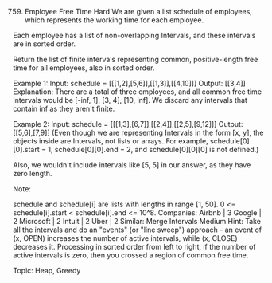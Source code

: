 759. Employee Free Time
Hard
We are given a list schedule of employees, which represents the working time for each employee.

Each employee has a list of non-overlapping Intervals, and these intervals are in sorted order.

Return the list of finite intervals representing common, positive-length free time for all employees, also in sorted order.

Example 1:
Input: schedule = [[[1,2],[5,6]],[[1,3]],[[4,10]]]
Output: [[3,4]]
Explanation:
There are a total of three employees, and all common
free time intervals would be [-inf, 1], [3, 4], [10, inf].
We discard any intervals that contain inf as they aren't finite.

Example 2:
Input: schedule = [[[1,3],[6,7]],[[2,4]],[[2,5],[9,12]]]
Output: [[5,6],[7,9]]
(Even though we are representing Intervals in the form [x, y], the objects inside are Intervals, not lists or arrays. For example, schedule[0][0].start = 1, schedule[0][0].end = 2, and schedule[0][0][0] is not defined.)

Also, we wouldn't include intervals like [5, 5] in our answer, as they have zero length.

Note:

schedule and schedule[i] are lists with lengths in range [1, 50].
0 <= schedule[i].start < schedule[i].end <= 10^8.
Companies:
Airbnb | 3 Google | 2 Microsoft | 2 Intuit | 2 Uber | 2 
Similar: 
Merge Intervals Medium
Hint: 
Take all the intervals and do an "events" (or "line sweep") approach - an event of (x, OPEN) increases the number of active intervals, while (x, CLOSE) decreases it. Processing in sorted order from left to right, if the number of active intervals is zero, then you crossed a region of common free time.

Topic: Heap, Greedy
